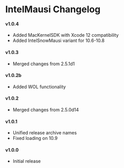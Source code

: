 IntelMausi Changelog
====================
#### v1.0.4
- Added MacKernelSDK with Xcode 12 compatibility
- Added IntelSnowMausi variant for 10.6-10.8

#### v1.0.3
- Merged changes from 2.5.1d1

#### v1.0.2b
- Added WOL functionality

#### v1.0.2
- Merged changes from 2.5.0d14

#### v1.0.1
- Unified release archive names
- Fixed loading on 10.9

#### v1.0.0
- Initial release
